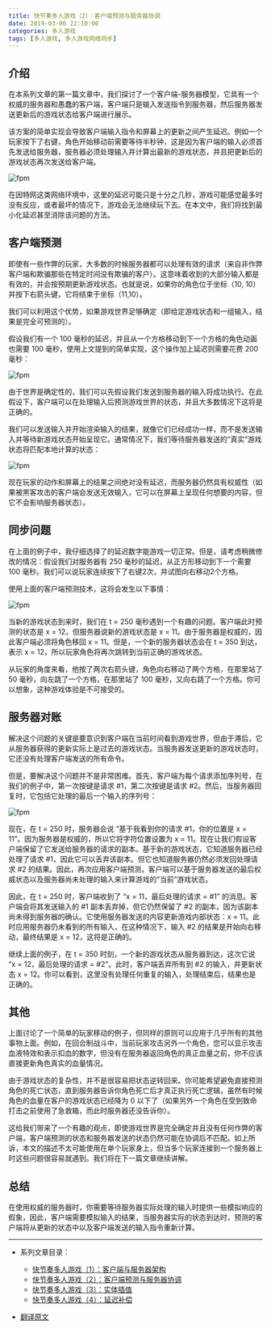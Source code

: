 ```yaml
---
title: 快节奏多人游戏（2）：客户端预测与服务器协调
date: 2019-03-06 22:10:00
categories: 多人游戏
tags: [多人游戏, 多人游戏网络同步]
---
```


## 介绍

在本系列文章的第一篇文章中，我们探讨了一个客户端-服务器模型，它具有一个权威的服务器和愚蠢的客户端，客户端只是输入发送指令到服务器，然后服务器发送更新后的游戏状态给客户端进行展示。

该方案的简单实现会导致客户端输入指令和屏幕上的更新之间产生延迟。例如一个玩家按下了右键，角色开始移动前需要等待半秒钟，这是因为客户端的输入必须首先发送给服务器，服务器必须处理输入并计算出最新的游戏状态，并且把更新后的游戏状态再次发送给客户端。

![fpm](/images/fpm/fpm2-01.png)

在因特网这类网络环境中，这里的延迟可能只是十分之几秒，游戏可能感觉最多时没有反应，或者最坏的情况下，游戏会无法继续玩下去。在本文中，我们将找到最小化延迟甚至消除该问题的方法。

<!--more-->

## 客户端预测

即使有一些作弊的玩家，大多数的时候服务器都可以处理有效的请求（来自非作弊客户端和欺骗那些在特定时间没有欺骗的客户）。这意味着收到的大部分输入都是有效的，并会按预期更新游戏状态。也就是说，如果你的角色位于坐标（10, 10）并按下右箭头键，它将结束于坐标（11,10）。

我们可以利用这个优势，如果游戏世界足够确定（即给定游戏状态和一组输入，结果是完全可预测的）。

假设我们有一个 100 毫秒的延迟，并且从一个方格移动到下一个方格的角色动画也需要 100 毫秒，使用上文提到的简单实现，这个操作加上延迟则需要花费 200 毫秒：

![fpm](/images/fpm/fpm2-02.png)

由于世界是确定性的，我们可以先假设我们发送到服务器的输入将成功执行。在此假设下，客户端可以在处理输入后预测游戏世界的状态，并且大多数情况下这将是正确的。

我们可以发送输入并开始渲染输入的结果，就像它们已经成功一样，而不是发送输入并等待新游戏状态开始呈现它。通常情况下，我们等待服务器发送的“真实”游戏状态将匹配本地计算的状态：

![fpm](/images/fpm/fpm2-03.png)

现在玩家的动作和屏幕上的结果之间绝对没有延迟，而服务器仍然具有权威性（如果被黑客攻击的客户端会发送无效输入，它可以在屏幕上呈现任何想要的内容，但它不会影响服务器状态）。

## 同步问题

在上面的例子中，我仔细选择了的延迟数字能游戏一切正常。但是，请考虑稍微修改的情况：假设我们对服务器有 250 毫秒的延迟，从正方形移动到下一个需要 100 毫秒。我们可以说玩家连续按下了右键2次，并试图向右移动2个方格。

使用上面的客户端预测技术，这将会发生以下事情：

![fpm](/images/fpm/fpm2-04.png)

当新的游戏状态到来时，我们在 t = 250 毫秒遇到一个有趣的问题。客户端此时预测的状态是 x = 12，但服务器说新的游戏状态是 x = 11。由于服务器是权威的，因此客户端必须将角色移回 x = 11。但是，一个新的服务器状态会在 t = 350 到达，表示 x = 12，所以玩家角色将再次跳转到当前正确的游戏状态。

从玩家的角度来看，他按了两次右箭头键，角色向右移动了两个方格，在那里站了 50 毫秒，向左跳了一个方格，在那里站了 100 毫秒，又向右跳了一个方格。你可以想象，这种游戏体验是不可接受的。

## 服务器对账

解决这个问题的关键是要意识到客户端在当前时间看到游戏世界，但由于滞后，它从服务器获得的更新实际上是过去的游戏状态。当服务器发送更新的游戏状态时，它还没有处理客户端发送的所有命令。

但是，要解决这个问题并不是非常困难。首先，客户端为每个请求添加序列号，在我们的例子中，第一次按键是请求 #1，第二次按键是请求 #2。然后，当服务器回复时，它包括它处理的最后一个输入的序列号：

![fpm](/images/fpm/fpm2-05.png)

现在，在 t = 250 时，服务器会说 “基于我看到你的请求 #1，你的位置是 x = 11”。因为服务器是权威的，所以它将字符位置设置为 x = 11。现在让我们假设客户端保留了它发送给服务器的请求的副本。基于新的游戏状态，它知道服务器已经处理了请求 #1，因此它可以丢弃该副本。但它也知道服务器仍然必须发回处理请求 #2 的结果。因此，再次应用客户端预测，客户端可以基于服务器发送的最后权威状态以及服务器尚未处理的输入来计算游戏的“当前”游戏状态。

因此，在 t = 250 时，客户端收到了 “x = 11，最后处理的请求 = #1” 的消息。客户端会将其发送输入的 #1 副本丢弃掉，但它仍然保留了 #2 的副本，因为该副本尚未得到服务器的确认。它使用服务器发送的内容更新游戏内部状态：x = 11。此时应用服务器仍未看到的所有输入，在这种情况下，输入 #2 的结果是开始向右移动，最终结果是 x = 12，这将是正确的。

继续上面的例子，在 t = 350 时刻，一个新的游戏状态从服务器到达，这次它说 “x = 12，最后处理的请求 = #2”。此时，客户端丢弃所有到 #2 的输入，并更新状态 x = 12。你可以看到，这里没有处理任何重复的输入，处理结束后，结果也是正确的。

## 其他

上面讨论了一个简单的玩家移动的例子，但同样的原则可以应用于几乎所有的其他事物上面。例如，在回合制战斗中，当前玩家攻击另外一个角色，您可以显示攻击血液特效和表示扣血的数字，但没有在服务器返回角色的真正血量之前，你不应该直接更新角色真实的血量情况。

由于游戏状态的复杂性，并不是很容易把状态逆转回来。你可能希望避免直接预测角色的死亡状态，直到服务器告诉你角色死亡后才真正执行死亡逻辑，虽然有时候角色的血量在客户的游戏状态已经降为 0 以下了（如果另外一个角色在受到致命打击之前使用了急救箱，而此时服务器还没告诉你）。

这给我们带来了一个有趣的观点，即使游戏世界是完全确定并且没有任何作弊的客户端，客户端预测的状态和服务器发送的状态仍然可能在协调后不匹配。如上所诉，本文的描述不太可能使用在单个玩家身上，但当多个玩家连接到一个服务器上时这些问题很容易就遇到。我们将在下一篇文章继续讲解。

## 总结

在使用权威的服务器时，你需要等待服务器实际处理的输入时提供一些模拟响应的假象，因此，客户端需要模拟输入的结果，当服务器实际的状态到达时，预测的客户端将从更新的状态中以及客户端发送的输入指令重新计算。

---

* 系列文章目录：
  * [快节奏多人游戏（1）：客户端与服务器架构](/2019/03/02/fast-paced-multiplayer-01/)
  * [快节奏多人游戏（2）：客户端预测与服务器协调](/2019/03/06/fast-paced-multiplayer-02/)
  * [快节奏多人游戏（3）：实体插值](/2019/03/10/fast-paced-multiplayer-03/)
  * [快节奏多人游戏（4）：延迟补偿](/2019/03/14/fast-paced-multiplayer-04/)

* [翻译原文](http://www.gabrielgambetta.com/client-side-prediction-server-reconciliation.html)
